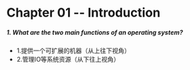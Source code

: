 # Chapter 01 -- Introduction
##### 1. What are the two main functions of an operating system?

* 1.提供一个可扩展的机器（从上往下视角）
* 2.管理IO等系统资源（从下往上视角）



